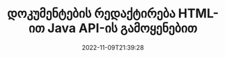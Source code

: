 ---
############################# Static ############################
layout: "product"
date: 2022-11-09T21:39:28
draft: false

product: "Editor"
product_tag: "editor"
platform: "Java"
platform_tag: "java"

############################# Head ############################
head_title: "Java Document Editor API | Word Web XML ტექსტური ფაილების რედაქტირება HTML-ის გამოყენებით"
head_description: "დოკუმენტის რედაქტორის API Java-სთვის. ჩატვირთეთ Microsoft Word, XML, ვებ და ტექსტური ფაილები HTML-ში და დააბრუნეთ ორიგინალ ფორმატში მანიპულირების შემდეგ."

############################# Header ############################
title: "დოკუმენტების რედაქტირება HTML-ით Java API-ის გამოყენებით"
description: "Java აპლიკაციების ინტეგრირება HTML რედაქტორთან დოკუმენტების მანიპულირებისთვის და თავდაპირველ ფორმატში გადაქცევისთვის."
button:
    enable: true

############################# SubMenu ############################
submenu:
    enable: true
    
    left:
        img_alt: "GroupDocs.Editor for Java"
        image: "https://www.groupdocs.cloud/templates/groupdocs/images/product-logos/groupdocs-editor-java.png"
        product: "GroupDocs.Editor"
        platform: "Java"

    middle:
        button:
            # button loop
            - link: "#overview"
              text: "მიმოხილვა"

            # button loop
            - link: "#features"
              text: "მახასიათებლები"

            # button loop
            - link: "#support"
              text: "მხარდაჭერა"

            # button loop
            - link: "https://products.groupdocs.app/editor"
              text: "ცოცხალი დემო"

            # button loop
            - link: "https://purchase.groupdocs.com/pricing/editor/java"
              text: "ფასი"

    right:
        link_download: "https://downloads.groupdocs.com/editor"
        link_learn: "https://docs.groupdocs.com/editor/java/"
        link_buy: "https://purchase.groupdocs.com"

############################# Overview ############################
overview:
    enable: true
    content: |
      GroupDocs.Editor for Java API საშუალებას აძლევს დოკუმენტის რედაქტირებას HTML-ის სახით. API მხარს უჭერს მრავალი დოკუმენტის ფორმატს და შეიძლება იყოს ინტეგრირებული ნებისმიერ გარე, ღია წყაროსთან ან ფასიან HTML რედაქტორთან. რედაქტორის API დაამუშავებს დოკუმენტების ჩატვირთვას, HTML-ში გადაქცევას, HTML-ს გარე ინტერფეისს მიაწვდის და შემდეგ შეინახავს HTML ორიგინალ დოკუმენტში მანიპულაციის შემდეგ. ის ასევე შეიძლება გამოყენებულ იქნას სხვადასხვა Microsoft Word, Excel ცხრილების, PowerPoint ფაილების, OpenDocument ფორმატების, XML და TXT დოკუმენტების გენერირებისთვის.
    tabs:
      enable: true     
      
      ## TAB ONE ##
      tab_one:
        description: |
          ქვემოთ მოცემულია GroupDocs.Editor-ის მიმოხილვა Java-სთვის:

        left:
          enable: true
          icon: "fab fa-html5"
          title: "მანიპულირება HTML-ის გამოყენებით"
          content: |
            * მხარდაჭერილი დოკუმენტის ჩატვირთვა
            * კონტენტის რედაქტირება HTML-ის გამოყენებით
            * დაკავშირებული სტილების რედაქტირება
            * გადაიყვანეთ ორიგინალ ფორმატში
      
      ## TAB TWO ##
      tab_two:
        description: |
          GroupDocs.Editor Java-სთვის მხარს უჭერს შემდეგს [ფაილის ფორმატებს](https://docs.groupdocs.com/editor/java/supported-document-formats/)

        left:
          enable: true
          table:
            # table loop
            - title: "Microsoft Office"
              content: |
                * **Microsoft Word**: DOC, DOCX, DOCM, DOT, DOTM, DOTX, FlatOPC, WordML, RTF
                * **Microsoft Excel**: XLS, XLSX, XLSM, XLT, XLTX, XLTM, XLSB, XLAM, CSV, TSV, SXC, SpreadsheetML, DIF, DSV
                * **Microsoft PowerPoint**: PPT, PPTX, PPTM, PPS, PPSX, PPSM, POT, POTX, POTM

        right:
          enable: true
          table:
            # table loop
            - title: "სხვა ფორმატის ოჯახები"
              content: |
                * **OpenDocument ფორმატები**: ODT, OTT, ODS, FODS, ODP, OTP
                * **OpenDocument ფორმატები**: MSG, MBOX, EML, EMLX
                * **ვებ ფორმატები**: HTML, MHTML, CHM, XML, TXT
                * **ვებ ფორმატები**: MOBI, AZW3, ePub

      ## TAB THREE ##
      tab_three:
        description: |
          GroupDocs.Editor Java-სთვის მხარს უჭერს შემდეგი ოპერაციული სისტემების, ჩარჩოების და პაკეტის მენეჯერებს:
        
        left:
          enable: true
          table:
            # table loop
            - icon: "fab fa-windows"
              title: "Ოპერატიული სისტემა"
              content: |
                * Microsoft Windows Desktop
                * Microsoft Windows Server
                * Linux
                * MacOS

            # table loop
            - icon: "fas fa-code"
              title: "მხარდაჭერილი ჩარჩოები"
              content: |
                * Java 7 (1.7) +

        right:
          enable: true
          table:
            # table loop
            - icon: "fas fa-cogs"
              title: "განვითარების გარემო"
              content: |
                * NetBeans
                * IntelliJ IDEA
                * Eclipse
            # table loop
            - icon: "fas fa-tools"
              title: "აშენების ავტომატიზაციის ინსტრუმენტი"
              content: |
                * Maven

############################# Features ############################
features:
    enable: true
    title: "GroupDocs.Editor Java ფუნქციებისთვის"

    feature:
      # feature loop
      - icon: "fas fa-copy"
        content: "მარტივი HTML რედაქტორის ინტეგრაცია"

      # feature loop
      - icon: "fas fa-eye"
        content: "დოკუმენტის კონვერტაცია HTML DOM-ში"

      # feature loop
      - icon: "fas fa-bolt"
        content: "ამოიღეთ HTML კონტენტი Document Stream-იდან"
      
      # feature loop
      - icon: "fas fa-file-powerpoint"
        content: "Word, Excel და PowerPoint ფაილის ფორმატების ჩატვირთვა, რედაქტირება და შენახვა"

      # feature loop
      - icon: "fas fa-code"
        content: "მიიღეთ HTML ჩაშენებულ ელემენტებთან ერთად"

      # feature loop
      - icon: "fas fa-cloud"
        content: "XML დოკუმენტების იმპორტი, ნახვა და რედაქტირება"

      # feature loop
      - icon: "fas fa-remove-format"
        content: "გვერდის ავლით HTML კონტენტი და შეინახეთ ჩაშენებული რესურსები"

      # feature loop
      - icon: "fas fa-comment-slash"
        content: "იხილეთ, დაარედაქტირეთ და შეინახეთ სიტყვების დამუშავების დოკუმენტები პაგინალურ რეჟიმში"

      # feature loop
      - icon: "fas fa-location-arrow"
        content: "მიიღეთ HTML Body Tag-ის შინაარსი ფაილიდან"

      # feature loop
      - icon: "fas fa-border-all"
        content: "ამოიღეთ HTML ფაილის CSS შინაარსი"

      # feature loop
      - icon: "fas fa-wrench"
        content: "გამოიყენეთ სიმებიანი კონტენტი HTML DOM-ის მისაღებად და ფაილად გადასაყვანად"

      # feature loop
      - icon: "fas fa-columns"
        content: "HTML DOM-ის კონვერტაცია ჩაშენებული ელემენტებით"

      # feature loop
      - icon: "fas fa-file-word"
        content: "გადააკეთეთ მრავალი ფორმატის ფაილი HTML-ში რედაქტირებისთვის"

      # feature loop
      - icon: "fas fa-envelope"
        content: "მიიღეთ შეყვანის დოკუმენტების მეტა ინფორმაცია რედაქტირების გარეშე"

      # feature loop
      - icon: "fas fa-print"
        content: "შეინახეთ რედაქტირებული დოკუმენტები უბრალო ტექსტური ფაილის ფორმატში"

      # feature loop
      - icon: "fas fa-file-archive"
        content: "კონვერტაციის სიზუსტე"

      # feature loop
      - icon: "fas fa-lock"
        content: "გამოიყენეთ პაროლი გამომავალი დოკუმენტისთვის"

      # feature loop
      - icon: "fas fa-file-code"
        content: "მონაცემთა ბაზა (DB) Agnostic"
      
      # feature loop
      - icon: "fas fa-fill-drip"
        content: "მომხმარებლის ინტერფეისი (UI) Agnostic"

      # feature loop
      - icon: "fas fa-file-excel"
        content: "მხარს უჭერს Metered ლიცენზირებას"

    more_feature:
      # more_feature_loop
      - title: "ზუსტი კონვერტაცია HTML DOM-ში და დან"
        content: |
          Java-სთვის GroupDocs.Editor-ის გამოყენება საშუალებას გაძლევთ შექმნათ აპლიკაციები Java-ში, რომლებიც ატვირთავს მხარდაჭერილი ფაილის ფორმატის დოკუმენტს, რათა გადაიყვანოთ იგი HTML დოკუმენტის ობიექტის მოდელად (DOM) მასთან დაკავშირებულ ელემენტებთან ერთად, მაგ., CSS. გარდა ამისა, ჩვენი Editor Java API გაძლევთ საშუალებას შეცვალოთ HTML ნებისმიერ პოპულარულ HTML რედაქტორში. საჭირო ცვლილებების დასრულების შემდეგ, GroupDocs.Editor Java-სთვის დაგეხმარებათ დააბრუნოთ ეს შედეგიანი HTML ფაილის თავდაპირველ ფორმატში.
          
          ```java
          // Create Editor class by loading an input document
          Editor editor = new Editor("Sample.docx");

          // Open document for edit and obtain EditableDocument
          EditableDocument original = editor.edit();

          // Obtain all-embedded HTML from it
          String allEmbeddedInside = original.getEmbeddedHtml();

          // If necessary, obtain pure HTML-markup, CSS, images and other resources in separate form

          // Whole HTML-markup, without any resources
          String completeHtmlMarkup = original.getContent();

          // Only HTML->BODY content, useful for most of WYSIWYG-editors
          String onlyInnerBody = original.getBodyContent();

          // All CSS stylesheets
          List<CssText> stylesheets = original.getCss();

          // All images, including raster and vector, but without CSS gradients
          List<IImageResource> images = original.getImages();

          // All font resources
          List<FontResourceBase> fonts = original.getFonts();

          // finally, send this content to your WYSIWYG HTML-editor
          ```
      # more_feature_loop
      - title: "Associate Elements-ის ჩატვირთვა და მიღება"
        content: "GroupDocs.Editor Java API-სთვის გაძლევთ საშუალებას მიიღოთ ასოცირებული ელემენტები მხარდაჭერილი ფორმატების დოკუმენტებიდან, როგორიცაა სურათები, CSS, შრიფტები და სხვა. შემდეგ თქვენ შეგიძლიათ ჩატვირთოთ ეს მოტანილი ასოცირებული ელემენტები, გადალახოთ ისინი და შეინახოთ ისინი საბოლოო HTML ფაილისგან განცალკევებით და გქონდეთ კარგად მართული გამომავალი."

############################# Support ############################
support:
    enable: true

############################# Solutions ############################
solutions:
    enable: true
    title: "GroupDocs.Editor გთავაზობთ დოკუმენტების რედაქტირების API-ებს განვითარების სხვა პოპულარულ გარემოში"

    solution:
        # solution loop
        - img_alt: "GroupDocs.Editor for .NET"
          image: "https://www.groupdocs.cloud/templates/groupdocs/images/product-logos/groupdocs-editor-net.png"
          product: "GroupDocs.Editor"
          platform: ".NET"
          link: "/editor/net/"

############################# Back to top ###############################
back_to_top:
  enable: true
---